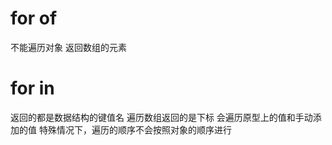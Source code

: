 # for of
不能遍历对象
返回数组的元素


# for in
返回的都是数据结构的键值名
遍历数组返回的是下标
会遍历原型上的值和手动添加的值
特殊情况下，遍历的顺序不会按照对象的顺序进行


